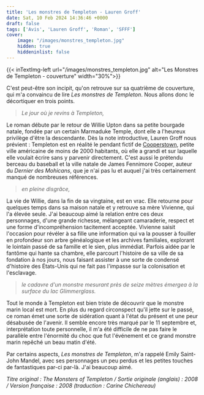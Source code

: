 ```yaml
---
title: 'Les monstres de Templeton - Lauren Groff'
date: Sat, 10 Feb 2024 14:36:46 +0000
draft: false
tags: ['Avis', 'Lauren Groff', 'Roman', 'SFFF']
cover: 
    image: "/images/monstres_templeton.jpg"
    hidden: true
    hiddeninlist: false
---
```


{{< inTextImg-left url="/images/monstres_templeton.jpg" alt="Les Monstres de Templeton - couverture" width="30%">}} 

C'est peut-être son incipit, qu'on retrouve sur sa quatrième de couverture, qui m'a convaincu de lire _Les monstres de Templeton_. Nous allons donc le décortiquer en trois points.

> _Le jour où je revins à Templeton,_

Le roman débute par le retour de Willie Upton dans sa petite bourgade natale, fondée par un certain Marmaduke Temple, dont elle a l'heureux privilège d'être la descendante. Dès la note introductive, Lauren Groff nous prévient : Templeton est en réalité le pendant fictif de [Cooperstown](https://fr.wikipedia.org/wiki/Cooperstown_(New_York)), petite ville américaine de moins de 2000 habitants, où elle a grandi et sur laquelle elle voulait écrire sans y parvenir directement. C'est aussi le prétendu berceau du baseball et la ville natale de James Fennimore Cooper, auteur du _Dernier des Mohicans_, que je n'ai pas lu et auquel j'ai très certainement manqué de nombreuses références.

> _en pleine disgrâce,_

La vie de Willie, dans la fin de sa vingtaine, est en vrac. Elle retourne pour quelques temps dans sa maison natale et y retrouve sa mère Vivienne, qui l'a élevée seule. J'ai beaucoup aimé la relation entre ces deux personnages, d'une grande richesse, mélangeant camaraderie, respect et une forme d'incompréhension tacitement acceptée. Vivienne saisit l'occasion pour révéler à sa fille une information qui va la pousser à fouiller en profondeur son arbre généalogique et les archives familiales, explorant le lointain passé de sa famille et le sien, plus immédiat. Parfois aidée par le fantôme qui hante sa chambre, elle parcourt l'histoire de sa ville de sa fondation à nos jours, nous faisant assister à une sorte de condensé d'histoire des États-Unis qui ne fait pas l'impasse sur la colonisation et l'esclavage.

> _le cadavre d'un monstre mesurant près de seize mètres émergea à la surface du lac Glimmerglass._

Tout le monde à Templeton est bien triste de découvrir que le monstre marin local est mort. En plus du regard circonspect qu'il jette sur le passé, ce roman émet une sorte de sidération quant à l'état du présent et une peur désabusée de l'avenir. Il semble encore très marqué par le 11 septembre et, interprétation toute personnelle, il m'a été difficile de ne pas faire le parallèle entre l'énormité du choc que fut l'événement et ce grand monstre marin repêché un beau matin d'été.

Par certains aspects, _Les monstres de Templeton_, m'a rappelé Emily Saint-John Mandel, avec ses personnages un peu perdus et les petites touches de fantastiques par-ci par-là. J'ai beaucoup aimé.

_Titre original : The Monsters of Templeton / Sortie originale (anglais) : 2008 / Version française : 2008 (traduction : Carine Chichereau)_